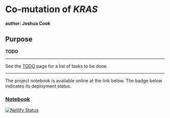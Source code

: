 # Co-mutation of *KRAS*

**author: Joshua Cook**

## Purpose

**TODO**


---

See the [TODO](TODO.md) page for a list of tasks to be done.

---

The project notebook is available online at the link below. The badge below indicates its deployment status.

### [Notebook](project-notebook-comutation.netlify.com)

[![Netlify Status](https://api.netlify.com/api/v1/badges/56f5939e-2c13-45de-b8b0-c80d22dc53ae/deploy-status)](https://app.netlify.com/sites/project-notebook-comutation/deploys)

